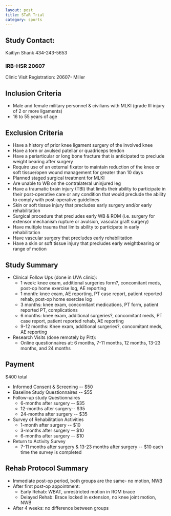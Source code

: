 ```yaml
---
layout: post
title: STaR Trial
category: sports
---
```


## Study Contact:  
Kaitlyn Shank
434-243-5653

### IRB-HSR 20607
Clinic Visit Registration:
20607- Miller

##  Inclusion Criteria

- Male and female military personnel & civilians with MLKI (grade III injury of 2 or more ligaments)
- 16 to 55 years of age

##  Exclusion Criteria

- Have a history of prior knee ligament surgery of the involved knee
- Have a torn or avulsed patellar or quadriceps tendon
- Have a periarticular or long bone fracture that is anticipated to preclude weight bearing after surgery
- Require use of an external fixator to maintain reduction of the knee or soft tissue/open wound management for greater than 10 days
- Planned staged surgical treatment for MLKI
- Are unable to WB on the contralateral uninjured leg
- Have a traumatic brain injury (TBI) that limits their ability to participate in their post-operative care or any condition that would preclude the ability to comply with post-operative guidelines
- Skin or soft tissue injury that precludes early surgery and/or early rehabilitation
- Surgical procedure that precludes early WB & ROM (i.e. surgery for extensor mechanism rupture or avulsion, vascular graft surgery)
- Have multiple trauma that limits ability to participate in early rehabilitation
- Have vascular surgery that precludes early rehabilitation
- Have a skin or soft tissue injury that precludes early weightbearing or range of motion

## Study Summary

- Clinical Follow Ups (done in UVA clinic):
  - 1 week: knee exam, additional surgeries form?, concomitant meds, post-op home exercise log, AE reporting
  - 1 month: knee exam, AE reporting, PT case report, patient reported rehab, post-op home exercise log
  - 3 months: knee exam, concomitant medications, PT form, patient reported PT, complications
  - 6 months: knee exam, additional surgeries?, concomitant meds, PT case report, patient reported rehab, AE reporting
  - 9-12 months: Knee exam, additional surgeries?, concomitant meds, AE reporting
- Research Visits (done remotely by Pitt):
  - Online questionnaires at: 6 months, 7-11 months, 12 months, 13-23 months, and 24 months

## Payment
$400 total
- Informed Consent & Screening -- $50 
- Baseline Study Questionnaires -- $55 
- Follow-up study Questionnaires
  - 6-months after surgery -- $35 
  - 12-months after surgery-- $35 
  - 24-months after surgery -- $35 
- Survey of Rehabilitation Activities 
  - 1-month after surgery -- $10 
  - 3-months after surgery -- $10 
  - 6-months after surgery -- $10 
- Return to Activity Survey 
  - 7-11 months after surgery & 13-23 months after surgery -- $10 each time the survey is completed

## Rehab Protocol Summary
- Immediate post-op period, both groups are the same- no motion, NWB
- After first post-op appointment:
  - Early Rehab: WBAT, unrestricted motion in ROM brace
  - Delayed Rehab: Brace locked in extension, no knee joint motion, NWB 
- After 4 weeks: no difference between groups
